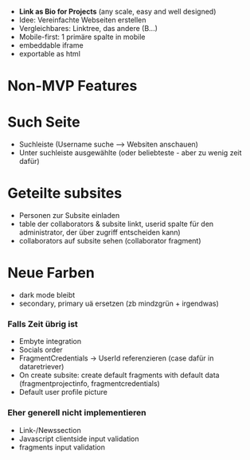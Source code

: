 
- **Link as Bio for Projects** (any scale, easy and well designed)
- Idee: Vereinfachte Webseiten erstellen
- Vergleichbares: Linktree, das andere (B...)
- Mobile-first: 1 primäre spalte in mobile
- embeddable iframe
- exportable as html

# Non-MVP Features

# Such Seite
- Suchleiste (Username suche --> Websiten anschauen)
- Unter suchleiste ausgewählte (oder beliebteste - aber zu wenig zeit dafür)

# Geteilte subsites
- Personen zur Subsite einladen
- table der collaborators & subsite linkt, userid spalte für den administrator, der über zugriff entscheiden kann)
- collaborators auf subsite sehen (collaborator fragment)

# Neue Farben
- dark mode bleibt
- secondary, primary uä ersetzen (zb mindzgrün + irgendwas)

### Falls Zeit übrig ist
- Embyte integration
- Socials order
- FragmentCredentials -> UserId referenzieren (case dafür in dataretriever)
- On create subsite: create default fragments with default data (fragmentprojectinfo, fragmentcredentials)
- Default user profile picture

### Eher generell nicht implementieren
- Link-/Newssection
- Javascript clientside input validation
- fragments input validation
